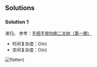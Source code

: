 ## Solutions
### Solution 1
递归。 参考：[手把手带你刷二叉树（第一期）](https://labuladong.gitbook.io/algo/shu-ju-jie-gou-xi-lie/shou-ba-shou-shua-er-cha-shu-xun-lian-di-gui-si-wei/er-cha-shu-xi-lie-1)
- 时间复杂度：O(n)
- 空间复杂度：O(n)
  
![flatten](https://gblobscdn.gitbook.com/assets%2F-MWvhB2heCSJoT6IpxDY%2Fsync%2Fd11ee940259be5f710700e2ed073068a64bf5746.jpeg?alt=media))